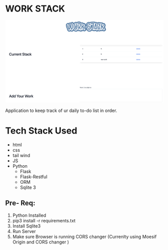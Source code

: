 # WORK STACK
![Alt text](/workstack.png?raw=true )

Application to keep track of ur daily to-do list in order.
# Tech Stack Used
- html
- css
- tail wind
- JS
- Python
    - Flask
    - Flask-Restful
    - ORM
    - Sqlite 3

## Pre- Req:
1. Python Installed
2. pip3 install -r requirements.txt
3. Install Sqlite3
4. Run Server
5. Make sure Browser is running CORS changer (Currenlty using Moesif Origin and CORS changer )

